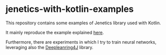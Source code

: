 # jenetics-with-kotlin-examples
This repository contains some examples of Jenetics library used with Kotlin.

It mainly reproduce the example explained [here](https://jenetics.io/manual/manual-6.2.0.pdf).

Furthermore, there are experiments in which I try to train neural networks, leveraging also the [Deepleanring4J](https://deeplearning4j.org/) library.
